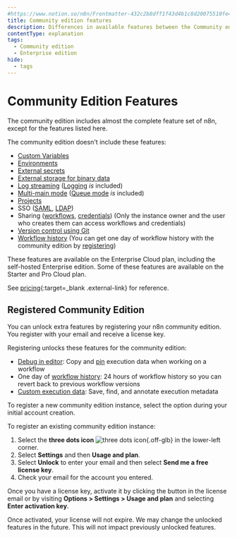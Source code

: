 ```yaml
---
#https://www.notion.so/n8n/Frontmatter-432c2b8dff1f43d4b1c8d20075510fe4
title: Community edition features
description: Differences in available features between the Community edition and other paid plans.
contentType: explanation
tags:
  - Community edition
  - Enterprise edition
hide:
  - tags
---
```


# Community Edition Features

The community edition includes almost the complete feature set of n8n, except for the features listed here.

The community edition doesn't include these features:

- [Custom Variables](/code/variables.md)
- [Environments](/source-control-environments/index.md)
- [External secrets](/external-secrets.md)
- [External storage for binary data](/hosting/scaling/external-storage.md)
- [Log streaming](/log-streaming.md) ([Logging](/hosting/logging-monitoring/logging.md) _is_ included) 
- [Multi-main mode](/hosting/scaling/queue-mode.md#multi-main-setup) ([Queue mode](/hosting/scaling/queue-mode.md) _is_ included)
- [Projects](/user-management/rbac/projects.md)
- SSO ([SAML](/hosting/securing/set-up-sso.md), [LDAP](/user-management/ldap.md))
- Sharing ([workflows](/workflows/sharing.md), [credentials](/credentials/credential-sharing.md)) (Only the instance owner and the user who creates them can access workflows and credentials)
- [Version control using Git](/source-control-environments/index.md)
- [Workflow history](/workflows/history.md) (You can get one day of workflow history with the community edition by [registering](#registered-community-edition))

These features are available on the Enterprise Cloud plan, including the self-hosted Enterprise edition. Some of these features are available on the Starter and Pro Cloud plan. 

See [pricing](https://n8n.io/pricing/){:target=_blank .external-link} for reference.

## Registered Community Edition

You can unlock extra features by registering your n8n community edition. You register with your email and receive a license key.

Registering unlocks these features for the community edition:

* [Debug in editor](/workflows/executions/debug.md): Copy and [pin](/glossary.md#data-pinning-n8n) execution data when working on a workflow
* One day of [workflow history](/workflows/history.md): 24 hours of workflow history so you can revert back to previous workflow versions
* [Custom execution data](/workflows/executions/custom-executions-data.md): Save, find, and annotate execution metadata

To register a new community edition instance, select the option during your initial account creation.

To register an existing community edition instance:

1. Select the **three dots icon** <span class="inline-image">![three dots icon](/_images/common-icons/three-dots-horizontal.png){.off-glb}</span> in the lower-left corner.
1. Select **Settings** and then **Usage and plan**.
1. Select **Unlock** to enter your email and then select **Send me a free license key**.
1. Check your email for the account you entered.

Once you have a license key, activate it by clicking the button in the license email or by visiting **Options > Settings > Usage and plan** and selecting **Enter activation key**.

Once activated, your license will not expire. We may change the unlocked features in the future. This will not impact previously unlocked features.
